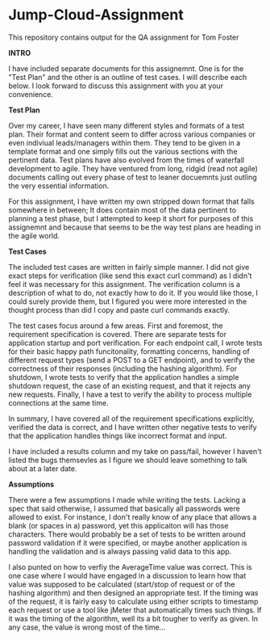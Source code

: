 # Jump-Cloud-Assignment
This repository contains output for the QA assignment for Tom Foster

**INTRO**

I have included separate documents for this assignemnt.  One is for the "Test Plan" and the other is an outline of test cases.  I will describe each below.  I look forward to discuss this assignment with you at your convenience.

**Test Plan**

Over my career, I have seen many different styles and formats of a test plan.  Their format and content seem to differ across various companies or even indiviual leads/managers within them.  They tend to be given in a template format and one simply fills out the various sections with the pertinent data.  Test plans have also evolved from the times of waterfall development to agile.  They have ventured from long, ridgid (read not agile) documents calling out every phase of test to leaner docuemnts just outling the very essential information.    

For this assignment, I have written my own stripped down format that falls somewhere in between;  It does contain most of the data pertinent to planning a test phase, but I attempted to keep it short for purposes of this assignemnt and because that seems to be the way test plans are heading in the agile world.  

**Test Cases**

The included test cases are written in fairly simple manner.  I did not give exact steps for verification (like send this exact curl command) as I didn't feel it was necessary for this assignment.  The verification column is a description of what to do, not exactly how to do it.  If you would like those, I could surely provide them, but I figured you were more interested in the thought process than did I copy and paste curl commands exactly.

The test cases focus around a few areas.  First and foremost, the requirement specification is covered.  There are separate tests for application startup and port verification.  For each endpoint call, I wrote tests for their basic happy path funcitonality, formatting concerns, handling of different request types (send a POST to a GET endpoint), and to verify the correctness of their responses (including the hashing algorithm).  For shutdown, I wrote tests to verify that the application handles a simple shutdown request, the case of an existing request, and that it rejects any new requests. Finally, I have a test to verify the ability to process multiple connections at the same time.  

In summary, I have covered all of the requirement specifications explicitly, verified the data is correct, and I have written other negative tests to verify that the application handles things like incorrect format and input.

I have included a results column and my take on pass/fail, however I haven't listed the bugs themsevles as I figure we should leave something to talk about at a later date. 

**Assumptions**

There were a few assumptions I made while writing the tests.  Lacking a spec that said otherwise, I assumed that basically all passwords were allowed to exist.  For instance, I don't really know of any place that allows a blank (or spaces in a) password, yet this applicaiton will has those characters.  There would probably be a set of tests to be written around password validation if it were specified, or maybe another application is handling the validation and is always passing valid data to this app.

I also punted on how to verfiy the AverageTime value was correct.  This is one case where I would have engaged in a discussion to learn how that value was supposed to be calculated (start/stop of request or of the hashing algorithm) and then designed an appropriate test.  If the timing was of the request, it is fairly easy to calculate using either  scripts to timestamp each request or use a tool like jMeter that automatically times such things.  If it was the timing of the algorithm, well its a bit tougher to verify as given.  In any case, the value is wrong most of the time...








